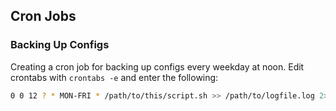 ## Cron Jobs

### Backing Up Configs

Creating a cron job for backing up configs every weekday at noon. 
Edit crontabs with `crontabs -e` and enter the following:

```bash
0 0 12 ? * MON-FRI * /path/to/this/script.sh >> /path/to/logfile.log 2>&1
```
